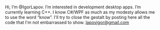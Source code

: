 Hi, I’m @IgorLapov. I’m interested in development desktop apps. I’m currently learning C++.
I know C#/WPF as much as my modesty allows me to use the word “know”. I'll try to close the gestalt by posting here all the code that I'm not embarrassed to show.
lapovigor@gmail.com
